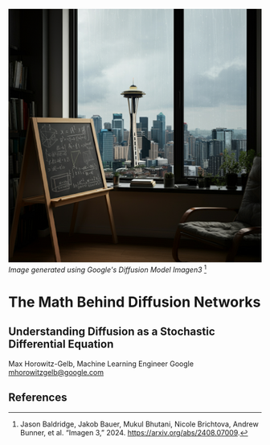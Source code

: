 ![](title_image.png)
*Image generated using Google's Diffusion Model Imagen3* [^1]  
# The Math Behind Diffusion Networks
## Understanding Diffusion as a Stochastic Differential Equation

Max Horowitz-Gelb, 
Machine Learning Engineer Google mhorowitzgelb@google.com

## References
[^1]: Jason Baldridge, Jakob Bauer, Mukul Bhutani, Nicole Brichtova, Andrew Bunner, et al. “Imagen 3,” 2024. https://arxiv.org/abs/2408.07009. 
